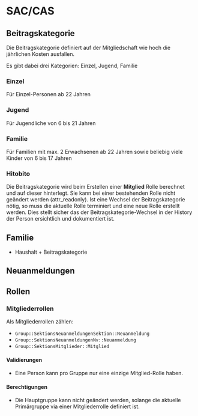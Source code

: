 # SAC/CAS

## Beitragskategorie

Die Beitragskategorie definiert auf der Mitgliedschaft wie hoch die jährlichen Kosten ausfallen.

Es gibt dabei drei Kategorien: Einzel, Jugend, Familie

### Einzel

Für Einzel-Personen ab 22 Jahren

### Jugend

Für Jugendliche von 6 bis 21 Jahren

### Familie

Für Familien mit max. 2 Erwachsenen ab 22 Jahren sowie beliebig viele Kinder von 6 bis 17 Jahren

### Hitobito

Die Beitragskategorie wird beim Erstellen einer **Mitglied** Rolle berechnet und auf dieser hinterlegt. Sie kann bei einer bestehenden Rolle nicht geändert werden (attr_readonly). Ist eine Wechsel der Beitragskategorie nötig, so muss die aktuelle Rolle terminiert und eine neue Rolle erstellt werden. Dies stellt sicher das der Beitragskategorie-Wechsel in der History der Person ersichtlich und dokumentiert ist.

## Familie

-   Haushalt + Beitragskategorie

## Neuanmeldungen

## Rollen

### Mitgliederrollen

Als Mitgliederrollen zählen:

-   `Group::SektionsNeuanmeldungenSektion::Neuanmeldung`
-   `Group::SektionsNeuanmeldungenNv::Neuanmeldung`
-   `Group::SektionsMitglieder::Mitglied`

#### Validierungen

-   Eine Person kann pro Gruppe nur eine einzige Mitglied-Rolle haben.

#### Berechtigungen

-   Die Hauptgruppe kann nicht geändert werden, solange die aktuelle Primärgruppe via einer Mitgliederrolle definiert ist.

